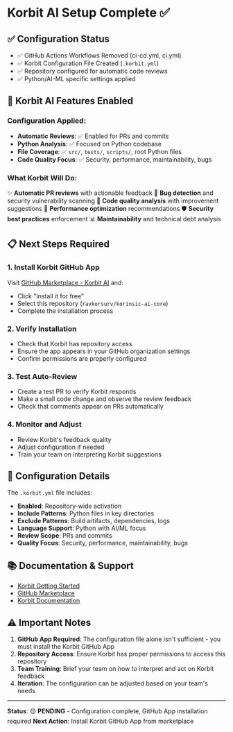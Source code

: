 # Korbit AI Setup Complete ✅

## ✅ Configuration Status
- ✅ GitHub Actions Workflows Removed (ci-cd.yml, ci.yml)
- ✅ Korbit Configuration File Created (`.korbit.yml`)
- ✅ Repository configured for automatic code reviews
- ✅ Python/AI-ML specific settings applied

## 🚀 Korbit AI Features Enabled

### Configuration Applied:
- **Automatic Reviews**: ✅ Enabled for PRs and commits
- **Python Analysis**: ✅ Focused on Python codebase
- **File Coverage**: ✅ `src/`, `tests/`, `scripts/`, root Python files
- **Code Quality Focus**: ✅ Security, performance, maintainability, bugs

### What Korbit Will Do:
✨ **Automatic PR reviews** with actionable feedback
🐛 **Bug detection** and security vulnerability scanning
📝 **Code quality analysis** with improvement suggestions
🔧 **Performance optimization** recommendations
🛡️ **Security best practices** enforcement
📊 **Maintainability** and technical debt analysis

## 📋 Next Steps Required

### 1. Install Korbit GitHub App
Visit [GitHub Marketplace - Korbit AI](https://github.com/marketplace/korbit-ai-mentor) and:
- Click "Install it for free"
- Select this repository (`ravkorsurv/korinsic-ai-core`)
- Complete the installation process

### 2. Verify Installation
- Check that Korbit has repository access
- Ensure the app appears in your GitHub organization settings
- Confirm permissions are properly configured

### 3. Test Auto-Review
- Create a test PR to verify Korbit responds
- Make a small code change and observe the review feedback
- Check that comments appear on PRs automatically

### 4. Monitor and Adjust
- Review Korbit's feedback quality
- Adjust configuration if needed
- Train your team on interpreting Korbit suggestions

## 🔧 Configuration Details

The `.korbit.yml` file includes:
- **Enabled**: Repository-wide activation
- **Include Patterns**: Python files in key directories
- **Exclude Patterns**: Build artifacts, dependencies, logs
- **Language Support**: Python with AI/ML focus
- **Review Scope**: PRs and commits
- **Quality Focus**: Security, performance, maintainability, bugs

## 📚 Documentation & Support
- [Korbit Getting Started](https://docs.korbit.ai/getting-started)
- [GitHub Marketplace](https://github.com/marketplace/korbit-ai-mentor)
- [Korbit Documentation](https://docs.korbit.ai/)

## ⚠️ Important Notes

1. **GitHub App Required**: The configuration file alone isn't sufficient - you must install the Korbit GitHub App
2. **Repository Access**: Ensure Korbit has proper permissions to access this repository
3. **Team Training**: Brief your team on how to interpret and act on Korbit feedback
4. **Iteration**: The configuration can be adjusted based on your team's needs

---
**Status**: 🟡 **PENDING** - Configuration complete, GitHub App installation required
**Next Action**: Install Korbit GitHub App from marketplace
